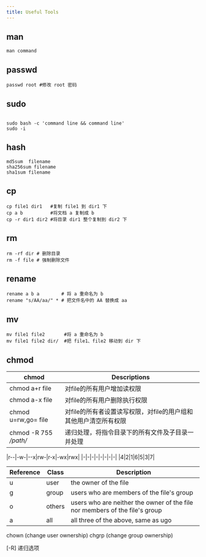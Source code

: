 ```yaml
---
title: Useful Tools
---
```


## man

```shell
man command
```

##  passwd


```shell
passwd root #修改 root 密码
```

## sudo
```shell

sudo bash -c 'command line && command line'
sudo -i
```

## hash

```shell
md5sum  filename
sha256sum filename
sha1sum filename
```

## cp

```shell
cp file1 dir1   #复制 file1 到 dir1 下         
cp a b          #将文档 a 复制成 b             
cp -r dir1 dir2 #将目录 dir1 整个复制到 dir2 下
```

## rm

```shell
rm -rf dir # 删除目录    
rm -f file # 强制删除文件
```

## rename

```shell
rename a b a        # 将 a 重命名为 b          
rename "s/AA/aa/" * # 把文件名中的 AA 替换成 aa
```

## mv

```shell
mv file1 file2       #将 a 重命名为 b              
mv file1 file2 dir/  #把 file1、file2 移动到 dir 下
```

## chmod

|chmod|Descriptions|
|-------|---------------|
|chmod a+r file|	对file的所有用户增加读权限|
|chmod a-x file|	对file的所有用户删除执行权限|
|chmod u=rw,go= file	|对file的所有者设置读写权限，对file的用户组和其他用户清空所有权限|
|chmod -R 755 */path/*|递归处理，将指令目录下的所有文件及子目录一并处理|


|r--|-w-|--x|rw-|r-x|-wx|rwx|
|-|-|-|-|-|-|-|-|
|4|2|1|6|5|3|7|

|Reference|	Class|	Description|
|---|---|---|
|u|	user|	the owner of the file|
|g|	group|	users who are members of the file's group|
|o|	others|	users who are neither the owner of the file nor members of the file's group|
|a|	all|	all three of the above, same as ugo|


chown (change user ownership)
chgrp (change group ownership)

[-R] 递归选项
